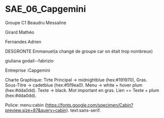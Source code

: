 # SAE_06_Capgemini
Groupe C1
Beaudru Messaline

Girard Mathéo

Fernandes Adrien

DESGRONTE Emmanuel(a changé de groupe car on était trop nombreux)

giuliana godail--fabrizio

Entreprise :Capgemini

Charte Graphique:
  Tirte Principal -> midnightblue (hex:#191970), Gras.
  Sous-Titre -> cadetblue (hex:#5f9ea0).
  Menu -> white + hover plum (hex:#dda0dd).
  Texte -> black. Mot important en gras.
  Lien == Texte +  plum (hex:#dda0dd).
  
  Police:
    menu:cabin (https://fonts.google.com/specimen/Cabin?preview.size=87&query=cabin).
    text:sans-serif.
